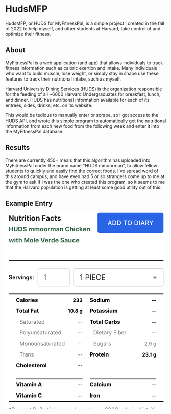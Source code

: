 # HudsMFP

HudsMFP, or HUDS for MyFitnessPal, is a simple project I created in the fall of 2022 to help myself, and other students at Harvard, take control of and optimize their fitness. 

## About

MyFitnessPal is a web application (and app) that allows individuals to track fitness information such as caloric exertion and intake. Many individuals who want to build muscle, lose weight, or simply stay in shape use these features to track their nutritonal intake, such as myself. 

Harvard University Dining Services (HUDS) is the organization responsible for the feeding of all ~6000 Harvard Undergraduates for breakfast, lunch, and dinner. HUDS has nutritional information available for each of its entrees, sides, drinks, etc. on its website. 

This would be tedious to manually enter or scrape, so I got access to the HUDS API, and wrote this simple program to automatically get the nutritional information from each new food from the following week and enter it into the MyFitnessPal database.

## Results

There are currently 450+ meals that this algorithm has uploaded into MyFitnessPal under the brand name "HUDS mmoorman", to allow fellow students to quickly and easily find the correct foods. I've spread word of this around campus, and have even had 5 or so strangers come up to me at the gym to ask if I was the one who created this program, so it seems to me that the Harvard population is getting at least some good utility out of this. 

## Example Entry

![App Screenshot](https://github.com/mjmoorman03/HudsMFP/blob/main/example1.png?raw=true)
